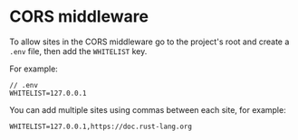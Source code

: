 # CORS middleware

To allow sites in the CORS middleware go to the project's root and create a `.env` file, then add the `WHITELIST` key.

For example:

```
// .env
WHITELIST=127.0.0.1
```

You can add multiple sites using commas between each site, for example:

```
WHITELIST=127.0.0.1,https://doc.rust-lang.org
```
